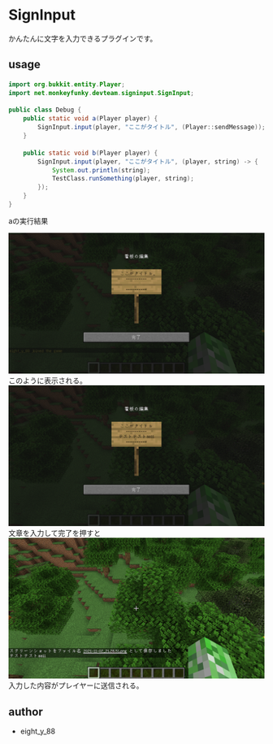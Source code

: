 # SignInput
かんたんに文字を入力できるプラグインです。

## usage

```java
import org.bukkit.entity.Player;
import net.monkeyfunky.devteam.signinput.SignInput;

public class Debug {
    public static void a(Player player) {
        SignInput.input(player, "ここがタイトル", (Player::sendMessage));
    }

    public static void b(Player player) {
        SignInput.input(player, "ここがタイトル", (player, string) -> {
            System.out.println(string);
            TestClass.runSomething(player, string);
        });
    }
}
```

aの実行結果<br>

![image](https://raw.githubusercontent.com/zomzoneproject/SignInput/master/images/1.png)
このように表示される。
![image](https://raw.githubusercontent.com/zomzoneproject/SignInput/master/images/2.png)
文章を入力して完了を押すと
![image](https://raw.githubusercontent.com/zomzoneproject/SignInput/master/images/3.png)
入力した内容がプレイヤーに送信される。


## author
- eight_y_88